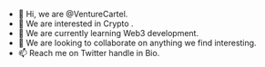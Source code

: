 - 👋 Hi, we are @VentureCartel.
- 👀 We are interested in Crypto .
- 🌱 We are currently learning Web3 development.
- 💞️ We are looking to collaborate on anything we find interesting.
- 📫 Reach me on Twitter handle in Bio.

<!---
VentureCartel/VentureCartel is a ✨ special ✨ repository because its `README.md` (this file) appears on your GitHub profile.
You can click the Preview link to take a look at your changes.
--->
